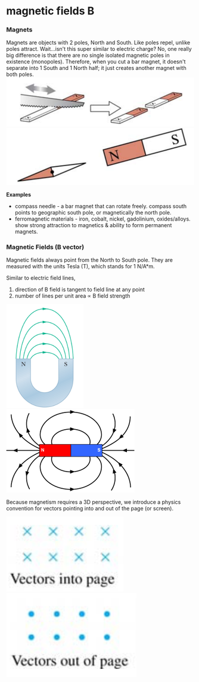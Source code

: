 # magnetic fields B

### Magnets

Magnets are objects with 2 poles, North and South. Like poles repel, unlike poles attract. Wait...isn't this super similar to electric charge? No, one really big difference is that there are no single isolated magnetic poles in existence (monopoles). Therefore, when you cut a bar magnet, it doesn't separate into 1 South and 1 North half; it just creates another magnet with both poles. ![](<../.gitbook/assets/image (11) (1) (1).png>)![](<../.gitbook/assets/image (14).png>)

**Examples**

* compass needle - a bar magnet that can rotate freely. compass south points to geographic south pole, or magnetically the north pole.
* ferromagnetic materials - iron, cobalt, nickel, gadolinium, oxides/alloys. show strong attraction to magnetics & ability to form permanent magnets.

### Magnetic Fields (B vector)

Magnetic fields always point from the North to South pole. They are measured with the units Tesla (T), which stands for 1 N/A\*m.

Similar to electric field lines,

1. direction of B field is tangent to field line at any point
2. number of lines per unit area ∝ B field strength&#x20;

![](<../.gitbook/assets/image (12) (1) (1).png>)             ![](../.gitbook/assets/magneticFieldLines1.gif)

Because magnetism requires a 3D perspective, we introduce a physics convention for vectors pointing into and out of the page (or screen).&#x20;

<img src="../.gitbook/assets/image (23) (1) (1).png" alt="" data-size="original">![](<../.gitbook/assets/image (2) (1).png>)



